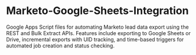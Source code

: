 # Marketo-Google-Sheets-Integration
Google Apps Script files for automating Marketo lead data export using the REST and Bulk Extract APIs. Features include exporting to Google Sheets or Drive, incremental exports with UID tracking, and time-based triggers for automated job creation and status checking.

